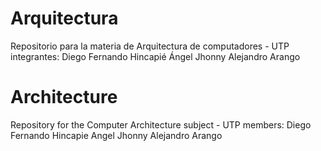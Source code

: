 # Arquitectura
Repositorio para la materia de Arquitectura de computadores - UTP
integrantes:
Diego Fernando Hincapié Ángel
Jhonny Alejandro Arango


# Architecture
Repository for the Computer Architecture subject - UTP
members:
Diego Fernando Hincapie Angel
Jhonny Alejandro Arango

